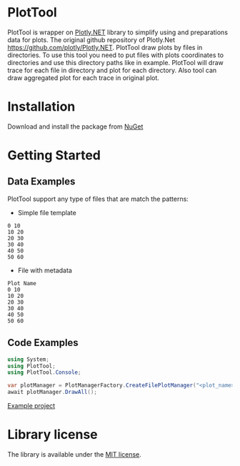 # PlotTool
PlotTool is wrapper on [Plotly.NET](https://plotly.github.io/Plotly.NET/) library to simplify using and preparations data for plots. The original github repository of Plotly.Net https://github.com/plotly/Plotly.NET. PlotTool draw plots by files in directories. To use this tool you need to put files with plots coordinates to directories and use this directory paths like in example. PlotTool will draw trace for each file in directory and plot for each directory. Also tool can draw aggregated plot for each trace in original plot.

# Installation
Download and install the package from [NuGet](https://www.nuget.org/packages/PlotTool/)

# Getting Started
## Data Examples
PlotTool support any type of files that are match the patterns:

- Simple file template
```
0 10
10 20
20 30
30 40
40 50
50 60
```

- File with metadata
```
Plot Name
0 10
10 20
20 30
30 40
40 50
50 60
```

## Code Examples
```cs
using System;
using PlotTool;
using PlotTool.Console;

var plotManager = PlotManagerFactory.CreateFilePlotManager("<plot_name>", "<plot_paths>");
await plotManager.DrawAll();
```

[Example project](https://github.com/SvetlovA/plottool/tree/master/src/PlotTool.Console)

# Library license
The library is available under the [MIT license](https://github.com/SvetlovA/plottool/blob/master/LICENSE).
